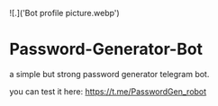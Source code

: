 ![.]('Bot profile picture.webp')
# Password-Generator-Bot 

a simple but strong password generator telegram bot.

you can test it here: https://t.me/PasswordGen_robot
